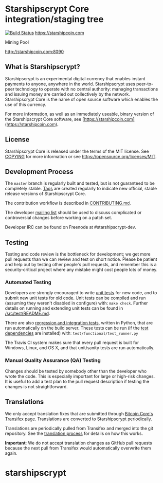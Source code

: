 Starshipscrypt Core integration/staging tree
=====================================

[![Build Status](https://travis-ci.org/starshipscrypt-project/starshipscrypt.svg?branch=master)](https://travis-ci.org/starshipscrypt-project/starshipscrypt)
https://starshipcoin.com

Mining Pool 

http://starshipcoin.com:8090

What is Starshipscrypt?
----------------

Starshipscrypt is an experimental digital currency that enables instant payments to
anyone, anywhere in the world. Starshipscrypt uses peer-to-peer technology to operate
with no central authority: managing transactions and issuing money are carried
out collectively by the network. Starshipscrypt Core is the name of open source
software which enables the use of this currency.

For more information, as well as an immediately useable, binary version of
the Starshipscrypt Core software, see [https://starshipcoin.com](https://starshipcoin.com).

License
-------

Starshipscrypt Core is released under the terms of the MIT license. See [COPYING](COPYING) for more
information or see https://opensource.org/licenses/MIT.

Development Process
-------------------

The `master` branch is regularly built and tested, but is not guaranteed to be
completely stable. [Tags](https://github.com/starshipscrypt-project/starshipscrypt/tags) are created
regularly to indicate new official, stable release versions of Starshipscrypt Core.

The contribution workflow is described in [CONTRIBUTING.md](CONTRIBUTING.md).

The developer [mailing list](https://groups.google.com/forum/#!forum/starshipscrypt-dev)
should be used to discuss complicated or controversial changes before working
on a patch set.

Developer IRC can be found on Freenode at #starshipscrypt-dev.

Testing
-------

Testing and code review is the bottleneck for development; we get more pull
requests than we can review and test on short notice. Please be patient and help out by testing
other people's pull requests, and remember this is a security-critical project where any mistake might cost people
lots of money.

### Automated Testing

Developers are strongly encouraged to write [unit tests](src/test/README.md) for new code, and to
submit new unit tests for old code. Unit tests can be compiled and run
(assuming they weren't disabled in configure) with: `make check`. Further details on running
and extending unit tests can be found in [/src/test/README.md](/src/test/README.md).

There are also [regression and integration tests](/test), written
in Python, that are run automatically on the build server.
These tests can be run (if the [test dependencies](/test) are installed) with: `test/functional/test_runner.py`

The Travis CI system makes sure that every pull request is built for Windows, Linux, and OS X, and that unit/sanity tests are run automatically.

### Manual Quality Assurance (QA) Testing

Changes should be tested by somebody other than the developer who wrote the
code. This is especially important for large or high-risk changes. It is useful
to add a test plan to the pull request description if testing the changes is
not straightforward.

Translations
------------

We only accept translation fixes that are submitted through [Bitcoin Core's Transifex page](https://www.transifex.com/projects/p/bitcoin/).
Translations are converted to Starshipscrypt periodically.

Translations are periodically pulled from Transifex and merged into the git repository. See the
[translation process](doc/translation_process.md) for details on how this works.

**Important**: We do not accept translation changes as GitHub pull requests because the next
pull from Transifex would automatically overwrite them again.
# starshipscrypt
